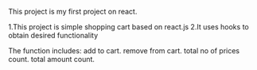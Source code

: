 This project is my first project on react.

1.This project is simple shopping cart based on react.js
2.It uses hooks to obtain desired functionality

The function includes:
add to cart.
remove from cart.
total no of prices count.
total amount count.
